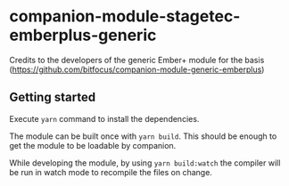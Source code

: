 # companion-module-stagetec-emberplus-generic
Credits to the developers of the generic Ember+ module for the basis (https://github.com/bitfocus/companion-module-generic-emberplus)

## Getting started

Execute `yarn` command to install the dependencies.

The module can be built once with `yarn build`. This should be enough to get the module to be loadable by companion.

While developing the module, by using `yarn build:watch` the compiler will be run in watch mode to recompile the files on change.
